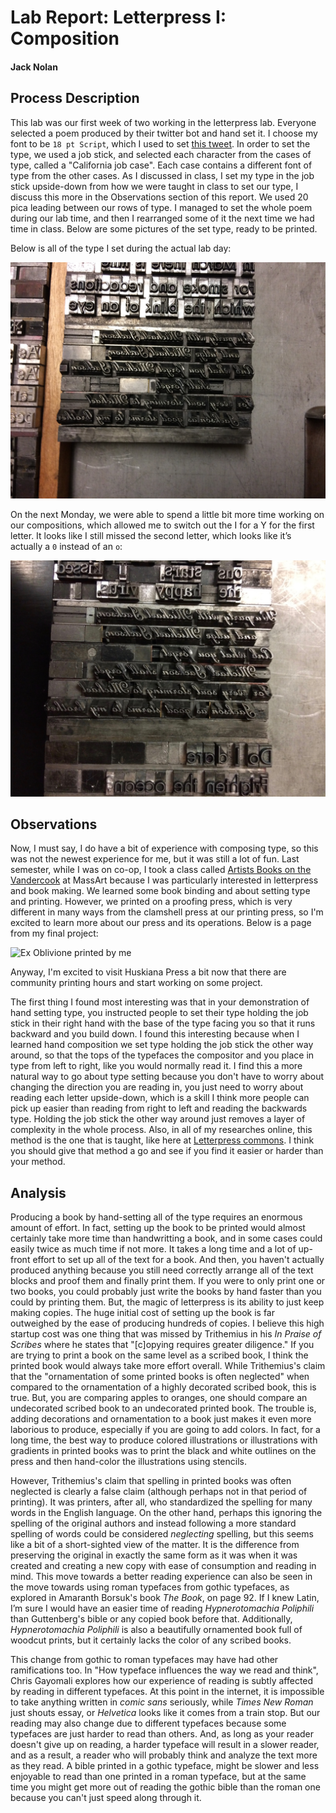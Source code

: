 # Lab Report: Letterpress I: Composition

#### Jack Nolan

## Process Description

This lab was our first week of two working in the letterpress lab. Everyone selected a poem produced by their twitter bot and hand set it. I choose my font to be `18 pt Script`, which I used to set [this tweet](https://twitter.com/TechnologiesBot/status/1176161559565033474). In order to set the type, we used a job stick, and selected each character from the cases of type, called a "California job case". Each case contains a different font of type from the other cases. As I discussed in class, I set my type in the job stick upside-down from how we were taught in class to set our type, I discuss this more in the Observations section of this report. We used 20 pica leading between our rows of type. I managed to set the whole poem during our lab time, and then I rearranged some of it the next time we had time in class. Below are some pictures of the set type, ready to be printed.

Below is all of the type I set during the actual lab day:

![First version of the typeset twitter poem](/images/twitterPoemV1.jpeg)

On the next Monday, we were able to spend a little bit more time working on our compositions, which allowed me to switch out the I for a Y for the first letter. It looks like I still missed the second letter, which looks like it’s actually a `0` instead of an `o`:

![Updated typeset twitter poem](/images/twitterPoemV2.jpeg)

## Observations

Now, I must say, I do have a bit of experience with composing type, so this was not the newest experience for me, but it was still a lot of fun. Last semester, while I was on co-op, I took a class called [Artists Books on the Vandercook](https://pce.massart.edu/section/artists-books-on-the-vandercook-press/) at MassArt because I was particularly interested in letterpress and book making. We learned some book binding and about setting type and printing. However, we printed on a proofing press, which is very different in many ways from the clamshell press at our printing press, so I'm excited to learn more about our press and its operations. Below is a page from my final project:

![Ex Oblivione printed by me](https://pce.massart.edu/wp-content/uploads/printingpress.jpg)

Anyway, I'm excited to visit Huskiana Press a bit now that there are community printing hours and start working on some project.

The first thing I found most interesting was that in your demonstration of hand setting type, you instructed people to set their type holding the job stick in their right hand with the base of the type facing you so that it runs backward and you build down. I found this interesting because when I learned hand composition we set type holding the job stick the other way around, so that the tops of the typefaces the compositor and you place in type from left to right, like you would normally read it. I find this a more natural way to go about type setting because you don't have to worry about changing the direction you are reading in, you just need to worry about reading each letter upside-down, which is a skill I think more people can pick up easier than reading from right to left and reading the backwards type. Holding the job stick the other way around just removes a layer of complexity in the whole process. Also, in all of my researches online, this method is the one that is taught, like here at [Letterpress commons](https://letterpresscommons.com/setting-type-by-hand/). I think you should give that method a go and see if you find it easier or harder than your method.

## Analysis

Producing a book by hand-setting all of the type requires an enormous amount of effort. In fact, setting up the book to be printed would almost certainly take more time than handwritting a book, and in some cases could easily twice as much time if not more. It takes a long time and a lot of up-front effort to set up all of the text for a book. And then, you haven't actually produced anything because you still need correctly arrange all of the text blocks and proof them and finally print them. If you were to only print one or two books, you could probably just write the books by hand faster than you could by printing them. But, the magic of letterpress is its ability to just keep making copies. The huge initial cost of setting up the book is far outweighed by the ease of producing hundreds of copies. I believe this high startup cost was one thing that was missed by Trithemius in his *In Praise of Scribes* where he states that "[c]opying requires greater diligence." If you are trying to print a book on the same level as a scribed book, I think the printed book would always take more effort overall. While Trithemius's claim that the "ornamentation of some printed books is often neglected" when compared to the ornamentation of a highly decorated scribed book, this is true. But, you are comparing apples to oranges, one should compare an undecorated scribed book to an undecorated printed book. The trouble is, adding decorations and ornamentation to a book just makes it even more laborious to produce, especially if you are going to add colors. In fact, for a long time, the best way to produce colored illustrations or illustrations with gradients in printed books was to print the black and white outlines on the press and then hand-color the illustrations using stencils.

However, Trithemius's claim that spelling in printed books was often neglected is clearly a false claim (although perhaps not in that period of printing). It was printers, after all, who standardized the spelling for many words in the English language. On the other hand, perhaps this ignoring the spelling of the original authors and instead following a more standard spelling of words could be considered *neglecting* spelling, but this seems like a bit of a short-sighted view of the matter. It is the difference from preserving the original in exactly the same form as it was when it was created and creating a new copy with ease of consumption and reading in mind. This move towards a better reading experience can also be seen in the move towards using roman typefaces from gothic typefaces, as explored in Amaranth Borsuk's book *The Book*, on page 92. If I knew Latin, I’m sure I would have an easier time of reading *Hypnerotomachia Poliphili* than Guttenberg's bible or any copied book before that. Additionally, *Hypnerotomachia Poliphili* is also a beautifully ornamented book full of woodcut prints, but it certainly lacks the color of any scribed books.

This change from gothic to roman typefaces may have had other ramifications too. In "How typeface influences the way we read and think", Chris Gayomali explores how our experience of reading is subtly affected by reading in different typefaces. At this point in the internet, it is impossible to take anything written in *comic sans* seriously, while *Times New Roman* just shouts essay, or *Helvetica* looks like it comes from a train stop. But our reading may also change due to different typefaces because some typefaces are just harder to read than others. And, as long as your reader doesn't give up on reading, a harder typeface will result in a slower reader, and as a result, a reader who will probably think and analyze the text more as they read. A bible printed in a gothic typeface, might be slower and less enjoyable to read than one printed in a roman typeface, but at the same time you might get more out of reading the gothic bible than the roman one because you can't just speed along through it.
